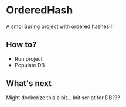 # OrderedHash

A smol Spring project with ordered hashes!!!

## How to?

- Run project
- Populate DB

## What's next

Might dockerize this a bit... Init script for DB???